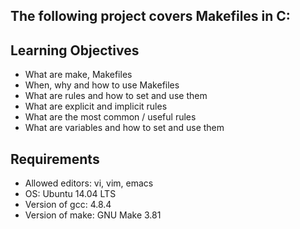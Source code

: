 ## The following project covers Makefiles in C:

## Learning Objectives

- What are make, Makefiles
- When, why and how to use Makefiles
- What are rules and how to set and use them
- What are explicit and implicit rules
- What are the most common / useful rules
- What are variables and how to set and use them

## Requirements

- Allowed editors: vi, vim, emacs
- OS: Ubuntu 14.04 LTS
- Version of gcc: 4.8.4
- Version of make: GNU Make 3.81